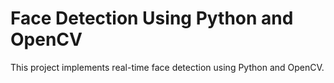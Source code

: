 # Face Detection Using Python and OpenCV
 This project implements real-time face detection using Python and OpenCV.
